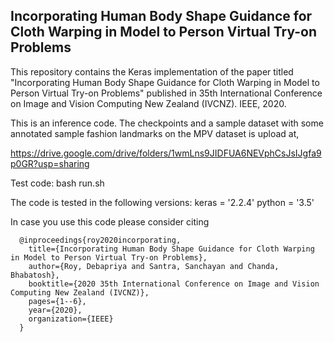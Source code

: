 Incorporating Human Body Shape Guidance for Cloth Warping in Model to Person Virtual Try-on Problems
----------------------------------------------------------------------------------------------------------

This repository contains the Keras implementation of the paper titled "Incorporating Human Body Shape Guidance for Cloth Warping in Model to Person Virtual Try-on Problems"
published in 35th International Conference on Image and Vision Computing New Zealand (IVCNZ). IEEE, 2020.

This is an inference code. 
The checkpoints and a sample dataset with some annotated sample fashion landmarks on the MPV dataset is upload at,

https://drive.google.com/drive/folders/1wmLns9JIDFUA6NEVphCsJsIJgfa9p0GR?usp=sharing


Test code:
bash run.sh

The code is tested in the following versions:
keras = '2.2.4'
python = '3.5'


In case you use this code please consider citing

      @inproceedings{roy2020incorporating,
        title={Incorporating Human Body Shape Guidance for Cloth Warping in Model to Person Virtual Try-on Problems},
        author={Roy, Debapriya and Santra, Sanchayan and Chanda, Bhabatosh},
        booktitle={2020 35th International Conference on Image and Vision Computing New Zealand (IVCNZ)},
        pages={1--6},
        year={2020},
        organization={IEEE}
      }
